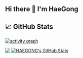 ## Hi there 👋 I'm HaeGong

## &#x1f4c8; GitHub Stats
[![activity graph](https://github-readme-activity-graph.vercel.app/graph?username=HAEGONG&theme=github-dark-dimmed&custom_title=Activity%20Graph&hide_border=true)](https://github.com/ashutosh00710/github-readme-activity-graph)

<a href="https://github.com/HAEGONG/HAEGONG">
  <img align="left" src="https://github-readme-stats-kappa-tan-15.vercel.app/api/top-langs/?username=HAEGONG&layout=compact&hide=html,tex&title_color=ffffff&text_color=c9cacc&icon_color=2bbc8a&bg_color=1d1f21&langs_count=4" />
</a>
<a href="https://github.com/HAEGONG/HAEGONG">
  <img align="center" src="https://github-readme-stats-kappa-tan-15.vercel.app/api?username=HAEGONG&hide=issues&show_icons=true&line_height=27&count_private=true&title_color=ffffff&text_color=c9cacc&icon_color=2bbc8a&bg_color=1d1f21" alt="HAEGONG's GitHub Stats" />
</a>

